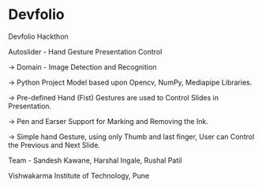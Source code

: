# Devfolio
Devfolio Hackthon

Autoslider - Hand Gesture Presentation Control

-> Domain - Image Detection and Recognition

-> Python Project Model based upon Opencv, NumPy, Mediapipe Libraries.

-> Pre-defined Hand (Fist) Gestures are used to Control Slides in Presentation.

-> Pen and Earser Support for Marking and Removing the Ink.

-> Simple hand Gesture, using only Thumb and last finger, User can Control the Previous and Next Slide.


Team - 
Sandesh Kawane, Harshal Ingale, Rushal Patil

Vishwakarma Institute of Technology, Pune
